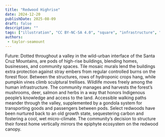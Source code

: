 ```yaml
---
title: "Redwood Highrise"
date: 2024-12-20
publishDate: 2025-08-09
draft: false
description: ""
tags: ["illustration", "CC BY-NC-SA 4.0", "square", "infrastructure", "city", "transport", "ropeway", "trees"]
authors:
 - taylor-seamount
---
```


Future: Dotted throughout a valley in the wild-urban interface of the Santa Cruz Mountains, are pods of high-rise buildings, blending homes, businesses, and community spaces. Tile mosaic murals lend the buildings extra protection against stray embers from regular controlled burns on the forest floor. Between the structures, rows of hydroponic crops hang, while pumpkin vines climb sculptural trellises. Wildlife moves freely among the human infrastructure. The community manages and harvests the forest’s mushrooms, deer, salmon and herbs in a way that honors Indigenous people’s knowledge and access to the land. Accessible walking paths meander through the valley, supplemented by a gondola system for transporting goods and passengers between pods. Select redwoods have been nurtured back to an old growth state, sequestering carbon and fostering a cool, wet micro-climate. The community’s decision to structure their forest home vertically mirrors the epiphyte ecosystem on the redwood canopy.